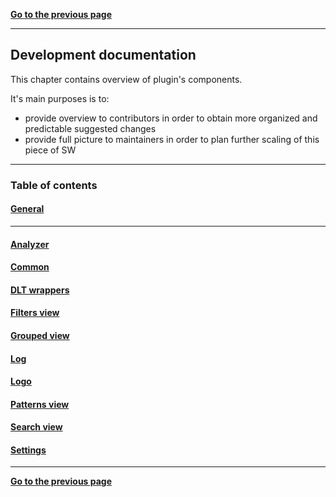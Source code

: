 [**Go to the previous page**](../../README.md)

----

## Development documentation

This chapter contains overview of plugin's components. 

It's main purposes is to:
- provide overview to contributors in order to obtain more organized and predictable suggested changes
- provide full picture to maintainers in order to plan further scaling of this piece of SW


----

### Table of contents

#### [General](../../dltmessageanalyzerplugin/src/doc/doc.md)
----
#### [Analyzer](../../dltmessageanalyzerplugin/src/analyzer/doc/doc.md)
#### [Common](../../dltmessageanalyzerplugin/src/common/doc/doc.md)
#### [DLT wrappers](../../dltmessageanalyzerplugin/src/dltWrappers/doc/doc.md)
#### [Filters view](../../dltmessageanalyzerplugin/src/filtersView/doc/doc.md)
#### [Grouped view](../../dltmessageanalyzerplugin/src/groupedView/doc/doc.md)
#### [Log](../../dltmessageanalyzerplugin/src/log/doc/doc.md)
#### [Logo](../../dltmessageanalyzerplugin/src/logo/doc/doc.md)
#### [Patterns view](../../dltmessageanalyzerplugin/src/patternsView/doc/doc.md)
#### [Search view](../../dltmessageanalyzerplugin/src/searchView/doc/doc.md)
#### [Settings](../../dltmessageanalyzerplugin/src/settings/doc/doc.md)

----

[**Go to the previous page**](../../README.md)